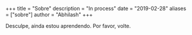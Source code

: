 +++
title = "Sobre"
description = "In process"
date = "2019-02-28"
aliases = ["sobre"]
author = "Abhilash"
+++

Desculpe, ainda estou aprendendo. Por favor, volte.

